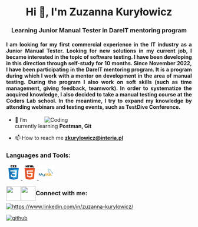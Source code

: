 <h1 align="center">Hi 👋, I'm Zuzanna Kuryłowicz</h1>
<h3 align="center">Learning Junior Manual Tester in DareIT mentoring program </h3>
<h4 align="justify"> I am looking for my first commercial experience in the IT industry as a Junior Manual Tester. Looking for new solutions in my current job, I became interested in the topic of software testing. I have been developing in this direction through self-study for 10 months. Since November 2022, I have been participating in the DareIT mentoring program. It is a program during which I work with a mentor on development in the area of manual testing. During the program I also work on soft skills (such as time management, giving feedback, teamwork). In order to systematize the acquired knowledge, I also decided to take a manual testing course at the Coders Lab school. In the meantime, I try to expand my knowledge by attending webinars and testing events, such as TestDive Conference.</h4>
<img align="right" alt="Coding" width="400" src="https://camo.githubusercontent.com/cb78373d627fd536270833f96cbb7c2d11828171091c9d363e1d13917d87a0fd/68747470733a2f2f6d69726f2e6d656469756d2e636f6d2f6d61782f3936302f312a5a374f6170524d6833472d4b437961454b56464c69772e676966">

- 🌱 I’m currently learning **Postman, Git**

- 📫 How to reach me **zkurylowicz@interia.pl**





<h3 align="left">Languages and Tools:</h3>
<p align="left"> <a href="https://www.w3schools.com/css/" target="_blank" rel="noreferrer"> <img src="https://raw.githubusercontent.com/devicons/devicon/master/icons/css3/css3-original-wordmark.svg" alt="css3" width="40" height="40"/> </a> <a href="https://www.w3.org/html/" target="_blank" rel="noreferrer"> <img src="https://raw.githubusercontent.com/devicons/devicon/master/icons/html5/html5-original-wordmark.svg" alt="html5" width="40" height="40"/> </a> <a href="https://www.mysql.com/" target="_blank" rel="noreferrer"> <img src="https://raw.githubusercontent.com/devicons/devicon/master/icons/mysql/mysql-original-wordmark.svg" alt="mysql" width="40" height="40"/> </a> </p>


<img src="https://camo.githubusercontent.com/b6a7a05fe7cb35c3d1e8eefd9a714ea909e03c32243eb22f151f59b3c0e07776/68747470733a2f2f696d672e69636f6e73382e636f6d2f65787465726e616c2d74616c2d72657669766f2d636f6c6f722d74616c2d72657669766f2f34382f6e756c6c2f65787465726e616c2d706f73746d616e2d69732d7468652d6f6e6c792d636f6d706c6574652d6170692d646576656c6f706d656e742d656e7669726f6e6d656e742d6c6f676f2d636f6c6f722d74616c2d72657669766f2e706e67" data-canonical-src="https://img.icons8.com/external-tal-revivo-color-tal-revivo/48/null/external-postman-is-the-only-complete-api-development-environment-logo-color-tal-revivo.png" style="max-width: 100%;" width="40" height="40" align ="left">
<img src="https://camo.githubusercontent.com/1b22b8afe9902a52eaa22efe682ac499470b35f5563d5825a901a2d5fff85b42/68747470733a2f2f696d672e69636f6e73382e636f6d2f636f6c6f722f34382f6e756c6c2f76697375616c2d73747564696f2d636f64652d323031392e706e67" data-canonical-src="https://img.icons8.com/color/48/null/visual-studio-code-2019.png"  width="40" height="40" align="left">


 
 <h3 align="left">Connect with me:</h3>
<p align="left">
<a href="https://www.linkedin.com/in/zuzanna-kurylowicz/" target="blank"><img align="center" src="https://raw.githubusercontent.com/rahuldkjain/github-profile-readme-generator/master/src/images/icons/Social/linked-in-alt.svg" alt="https://www.linkedin.com/in/zuzanna-kurylowicz/" height="30" width="40" /></a>
</p>

<a href="https://github.com/ZuzannaKurylowicz"><img src="https://camo.githubusercontent.com/2a08f6339ee8a39aac3fefc4ce846374b009aee1421a54ac1352952ea98570a0/68747470733a2f2f696d672e69636f6e73382e636f6d2f33642d666c75656e63792f3133352f6e756c6c2f6769746875622e706e67" alt="github" height="40" data-canonical-src="https://img.icons8.com/3d-fluency/135/null/github.png"  width="40" height="40" aligin="left" ></a>



